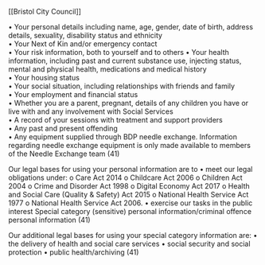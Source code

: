 [[Bristol City Council]]

• Your personal details including name, age, gender, date of birth, address details, sexuality, disability status and ethnicity  
• Your Next of Kin and/or emergency contact  
• Your risk information, both to yourself and to others • Your health information, including past and current substance use, injecting status, mental and physical health, medications and medical history  
• Your housing status  
• Your social situation, including relationships with friends and family  
• Your employment and financial status  
• Whether you are a parent, pregnant, details of any children you have or live with and any involvement with Social Services  
• A record of your sessions with treatment and support providers  
• Any past and present offending  
• Any equipment supplied through BDP needle exchange. Information regarding needle exchange equipment is only made available to members of the Needle Exchange team (41)

Our legal bases for using your personal information are to 
• meet our legal obligations under: o Care Act 2014 
o Childcare Act 2006 
o Children Act 2004 
o Crime and Disorder Act 1998 
o Digital Economy Act 2017 
o Health and Social Care (Quality & Safety) Act 2015 
o National Health Service Act 1977 
o National Health Service Act 2006. 
• exercise our tasks in the public interest Special category (sensitive) personal information/criminal offence personal information (41)

Our additional legal bases for using your special category information are: 
• the delivery of health and social care services 
• social security and social protection • public health/archiving  (41)